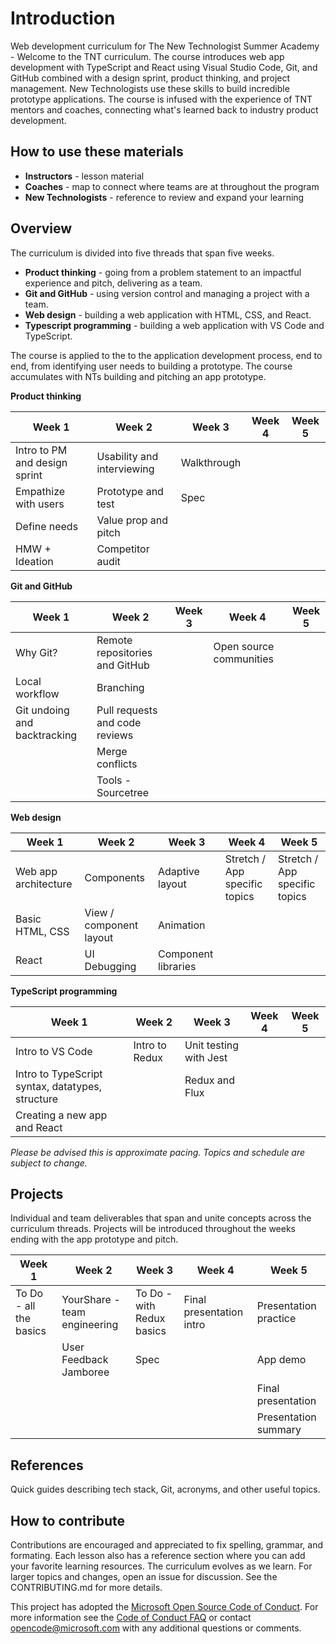 
# Introduction
Web development curriculum for The New Technologist Summer Academy - Welcome to the TNT curriculum. The course introduces web app development with TypeScript and React using Visual Studio Code, Git, and GitHub combined with a design sprint, product thinking, and project management. New Technologists use these skills to build incredible prototype applications. The course is infused with the experience of TNT mentors and coaches, connecting what's learned back to industry product development.

## How to use these materials
* **Instructors** - lesson material
* **Coaches** - map to connect where teams are at throughout the program
* **New Technologists** - reference to review and expand your learning

## Overview
The curriculum is divided into five threads that span five weeks.

* **Product thinking** - going from a problem statement to an impactful experience and pitch, delivering as a team.
* **Git and GitHub** - using version control and managing a project with a team.
* **Web design** - building a web application with HTML, CSS, and React.
* **Typescript programming** - building a web application with VS Code and TypeScript.

The course is applied to the to the application development process, end to end, from identifying user needs to building a prototype. The course accumulates with NTs building and pitching an app prototype.

**Product thinking**

Week 1 | Week 2 | Week 3 | Week 4 | Week 5
--- | --- | --- | --- | ---
Intro to PM and design sprint | Usability and interviewing | Walkthrough | |
Empathize with users | Prototype and test | Spec | |
Define needs | Value prop and pitch | | | 
HMW + Ideation | Competitor audit | | | 

 **Git and GitHub**

Week 1 | Week 2 | Week 3 | Week 4 | Week 5
--- | --- | --- | --- | ---
 | Why Git? | Remote repositories and GitHub | | Open source communities |
 | Local workflow | Branching | | |
 | Git undoing and backtracking | Pull requests and code reviews | | |
 | | Merge conflicts |  |  | 
 | | Tools - Sourcetree |  | 

 **Web design**

 Week 1 | Week 2 | Week 3 | Week 4 | Week 5
--- | --- | --- | --- | ---
Web app architecture | Components | Adaptive layout | Stretch / App specific topics | Stretch / App specific topics
Basic HTML, CSS | View / component layout | Animation | | 
React | UI Debugging | Component libraries | 

 **TypeScript programming**

  Week 1 | Week 2 | Week 3 | Week 4 | Week 5
--- | --- | --- | --- | ---
Intro to VS Code | Intro to Redux | Unit testing with Jest |  |
Intro to TypeScript syntax, datatypes, structure | | Redux and Flux |  |  |
| Creating a new app and React | | | | 


*Please be advised this is approximate pacing. Topics and schedule are subject to change.*

## Projects
Individual and team deliverables that span and unite concepts across the curriculum threads. Projects will be introduced throughout the weeks ending with the app prototype and pitch.

Week 1 | Week 2 | Week 3 | Week 4 | Week 5
--- | --- | --- | --- | ---
To Do - all the basics | YourShare - team engineering | To Do - with Redux basics | Final presentation intro| Presentation practice
| | User Feedback Jamboree | Spec | | App demo
 | | | | | Final presentation
 | | | | | Presentation summary

## References
Quick guides describing tech stack, Git, acronyms, and other useful topics.

## How to contribute
Contributions are encouraged and appreciated to fix spelling, grammar, and formating. Each lesson also has a reference section where you can add your favorite learning resources. The curriculum evolves as we learn. For larger topics and changes, open an issue for discussion. See the CONTRIBUTING.md for more details.

This project has adopted the [Microsoft Open Source Code of Conduct](https://opensource.microsoft.com/codeofconduct/).
For more information see the [Code of Conduct FAQ](https://opensource.microsoft.com/codeofconduct/faq/) or
contact [opencode@microsoft.com](mailto:opencode@microsoft.com) with any additional questions or comments.
